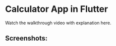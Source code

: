 # Calculator App in Flutter

Watch the walkthrough video with explanation here.

## Screenshots: 


